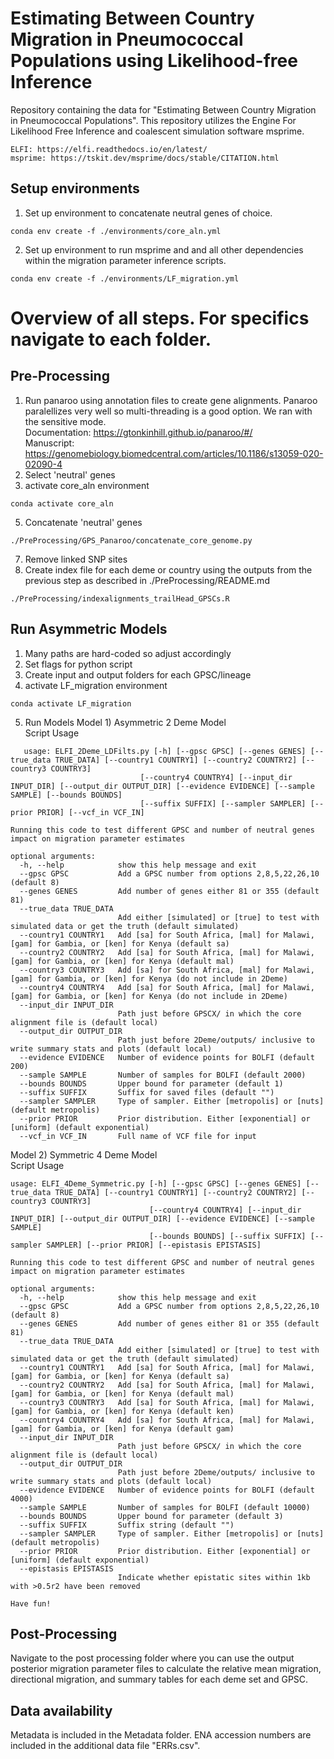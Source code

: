 # Estimating Between Country Migration in Pneumococcal Populations using Likelihood-free Inference 
Repository containing the data for "Estimating Between Country Migration in  Pneumococcal Populations". This repository utilizes the Engine For Likelihood Free Inference and coalescent simulation software msprime.
```
ELFI: https://elfi.readthedocs.io/en/latest/
msprime: https://tskit.dev/msprime/docs/stable/CITATION.html
```

## Setup environments
1) Set up environment to concatenate neutral genes of choice.
```
conda env create -f ./environments/core_aln.yml
```
2) Set up environment to run msprime and and all other dependencies within the migration parameter inference scripts.
```
conda env create -f ./environments/LF_migration.yml
```
# Overview of all steps. For specifics navigate to each folder.  
## Pre-Processing
1) Run panaroo using annotation files to create gene alignments. Panaroo paralellizes very well so multi-threading is a good option. We ran with the sensitive mode. <br>
   Documentation: https://gtonkinhill.github.io/panaroo/#/ <br>
   Manuscript: https://genomebiology.biomedcentral.com/articles/10.1186/s13059-020-02090-4 
3) Select 'neutral' genes
4) activate core_aln environment
```
conda activate core_aln
```
5) Concatenate 'neutral' genes
```
./PreProcessing/GPS_Panaroo/concatenate_core_genome.py
```
7) Remove linked SNP sites
8) Create index file for each deme or country using the outputs from the previous step as described in ./PreProcessing/README.md
```
./PreProcessing/indexalignments_trailHead_GPSCs.R 
```

## Run Asymmetric Models
1) Many paths are hard-coded so adjust accordingly
2) Set flags for python script
3) Create input and output folders for each GPSC/lineage
4) activate LF_migration environment
```
conda activate LF_migration
```
5) Run Models
   Model 1) Asymmetric 2 Deme Model <br>
   Script Usage <br> 
```
   usage: ELFI_2Deme_LDFilts.py [-h] [--gpsc GPSC] [--genes GENES] [--true_data TRUE_DATA] [--country1 COUNTRY1] [--country2 COUNTRY2] [--country3 COUNTRY3]
                             [--country4 COUNTRY4] [--input_dir INPUT_DIR] [--output_dir OUTPUT_DIR] [--evidence EVIDENCE] [--sample SAMPLE] [--bounds BOUNDS]
                             [--suffix SUFFIX] [--sampler SAMPLER] [--prior PRIOR] [--vcf_in VCF_IN]

Running this code to test different GPSC and number of neutral genes impact on migration parameter estimates

optional arguments:
  -h, --help            show this help message and exit
  --gpsc GPSC           Add a GPSC number from options 2,8,5,22,26,10 (default 8)
  --genes GENES         Add number of genes either 81 or 355 (default 81)
  --true_data TRUE_DATA
                        Add either [simulated] or [true] to test with simulated data or get the truth (default simulated)
  --country1 COUNTRY1   Add [sa] for South Africa, [mal] for Malawi, [gam] for Gambia, or [ken] for Kenya (default sa)
  --country2 COUNTRY2   Add [sa] for South Africa, [mal] for Malawi, [gam] for Gambia, or [ken] for Kenya (default mal)
  --country3 COUNTRY3   Add [sa] for South Africa, [mal] for Malawi, [gam] for Gambia, or [ken] for Kenya (do not include in 2Deme)
  --country4 COUNTRY4   Add [sa] for South Africa, [mal] for Malawi, [gam] for Gambia, or [ken] for Kenya (do not include in 2Deme)
  --input_dir INPUT_DIR
                        Path just before GPSCX/ in which the core alignment file is (default local)
  --output_dir OUTPUT_DIR
                        Path just before 2Deme/outputs/ inclusive to write summary stats and plots (default local)
  --evidence EVIDENCE   Number of evidence points for BOLFI (default 200)
  --sample SAMPLE       Number of samples for BOLFI (default 2000)
  --bounds BOUNDS       Upper bound for parameter (default 1)
  --suffix SUFFIX       Suffix for saved files (default "")
  --sampler SAMPLER     Type of sampler. Either [metropolis] or [nuts] (default metropolis)
  --prior PRIOR         Prior distribution. Either [exponential] or [uniform] (default exponential)
  --vcf_in VCF_IN       Full name of VCF file for input

```

Model 2) Symmetric 4 Deme Model <br>
Script Usage <br>
```
usage: ELFI_4Deme_Symmetric.py [-h] [--gpsc GPSC] [--genes GENES] [--true_data TRUE_DATA] [--country1 COUNTRY1] [--country2 COUNTRY2] [--country3 COUNTRY3]
                               [--country4 COUNTRY4] [--input_dir INPUT_DIR] [--output_dir OUTPUT_DIR] [--evidence EVIDENCE] [--sample SAMPLE]
                               [--bounds BOUNDS] [--suffix SUFFIX] [--sampler SAMPLER] [--prior PRIOR] [--epistasis EPISTASIS]

Running this code to test different GPSC and number of neutral genes impact on migration parameter estimates

optional arguments:
  -h, --help            show this help message and exit
  --gpsc GPSC           Add a GPSC number from options 2,8,5,22,26,10 (default 8)
  --genes GENES         Add number of genes either 81 or 355 (default 81)
  --true_data TRUE_DATA
                        Add either [simulated] or [true] to test with simulated data or get the truth (default simulated)
  --country1 COUNTRY1   Add [sa] for South Africa, [mal] for Malawi, [gam] for Gambia, or [ken] for Kenya (default sa)
  --country2 COUNTRY2   Add [sa] for South Africa, [mal] for Malawi, [gam] for Gambia, or [ken] for Kenya (default mal)
  --country3 COUNTRY3   Add [sa] for South Africa, [mal] for Malawi, [gam] for Gambia, or [ken] for Kenya (default ken)
  --country4 COUNTRY4   Add [sa] for South Africa, [mal] for Malawi, [gam] for Gambia, or [ken] for Kenya (default gam)
  --input_dir INPUT_DIR
                        Path just before GPSCX/ in which the core alignment file is (default local)
  --output_dir OUTPUT_DIR
                        Path just before 2Deme/outputs/ inclusive to write summary stats and plots (default local)
  --evidence EVIDENCE   Number of evidence points for BOLFI (default 4000)
  --sample SAMPLE       Number of samples for BOLFI (default 10000)
  --bounds BOUNDS       Upper bound for parameter (default 3)
  --suffix SUFFIX       Suffix string (default "")
  --sampler SAMPLER     Type of sampler. Either [metropolis] or [nuts] (default metropolis)
  --prior PRIOR         Prior distribution. Either [exponential] or [uniform] (default exponential)
  --epistasis EPISTASIS
                        Indicate whether epistatic sites within 1kb with >0.5r2 have been removed

Have fun!
```

## Post-Processing
Navigate to the post processing folder where you can use the output posterior migration parameter files to calculate the relative mean migration, directional migration, and summary tables for each deme set and GPSC.

## Data availability
Metadata is included in the Metadata folder. ENA accession numbers are included in the additional data file "ERRs.csv". 

